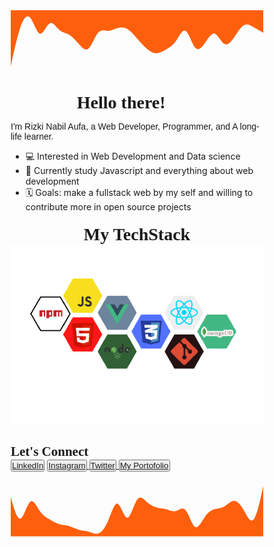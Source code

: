 <div class="wrapper">
<svg xmlns="http://www.w3.org/2000/svg" viewBox="0 0 1440 320"><path fill="#fe5f0c" fill-opacity="1" d="M0,320L9.2,277.3C18.5,235,37,149,55,96C73.8,43,92,21,111,42.7C129.2,64,148,128,166,133.3C184.6,139,203,85,222,74.7C240,64,258,96,277,112C295.4,128,314,128,332,138.7C350.8,149,369,171,388,192C406.2,213,425,235,443,218.7C461.5,203,480,149,498,128C516.9,107,535,117,554,117.3C572.3,117,591,107,609,101.3C627.7,96,646,96,665,106.7C683.1,117,702,139,720,160C738.5,181,757,203,775,218.7C793.8,235,812,245,831,245.3C849.2,245,868,235,886,224C904.6,213,923,203,942,176C960,149,978,107,997,117.3C1015.4,128,1034,192,1052,213.3C1070.8,235,1089,213,1108,186.7C1126.2,160,1145,128,1163,133.3C1181.5,139,1200,181,1218,192C1236.9,203,1255,181,1274,154.7C1292.3,128,1311,96,1329,85.3C1347.7,75,1366,85,1385,96C1403.1,107,1422,117,1431,122.7L1440,128L1440,0L1430.8,0C1421.5,0,1403,0,1385,0C1366.2,0,1348,0,1329,0C1310.8,0,1292,0,1274,0C1255.4,0,1237,0,1218,0C1200,0,1182,0,1163,0C1144.6,0,1126,0,1108,0C1089.2,0,1071,0,1052,0C1033.8,0,1015,0,997,0C978.5,0,960,0,942,0C923.1,0,905,0,886,0C867.7,0,849,0,831,0C812.3,0,794,0,775,0C756.9,0,738,0,720,0C701.5,0,683,0,665,0C646.2,0,628,0,609,0C590.8,0,572,0,554,0C535.4,0,517,0,498,0C480,0,462,0,443,0C424.6,0,406,0,388,0C369.2,0,351,0,332,0C313.8,0,295,0,277,0C258.5,0,240,0,222,0C203.1,0,185,0,166,0C147.7,0,129,0,111,0C92.3,0,74,0,55,0C36.9,0,18,0,9,0L0,0Z"></path></svg>

<h1>Hello there! 👋🏼</h1>

<p>I'm Rizki Nabil Aufa, a Web Developer, Programmer, and A long-life learner. </p>



- 💻 Interested in Web Development and Data science </span>
- 🌱 Currently study Javascript and everything about web development
- 🗓️ Goals: make a fullstack web by my self and willing to contribute more in open source projects



<h1 class="techstack">My TechStack</h1>
<img src="./assets/tools stack_nobg.png">
<h2>Let's Connect</h2>
<div class="contact-parent">
    <button class="linkedin"><a href="www.linkedin.com/in/rizki-nabil-aufa-65297b1a1" target="_blank">LinkedIn</a></button>
    <button class="instagram"><a href="https://www.instagram.com/rizkinbil/" target="_blank">Instagram</button>
    <button class="twitter"><a href="https://twitter.com/rizkinabil_" target="_blank">Twitter</button>
    <button class="portofolio"><a href="https://rizkinabil.github.io/" target="_blank">My Portofolio</button>
</div>

<svg xmlns="http://www.w3.org/2000/svg" viewBox="0 0 1440 320"><path fill="#fe5f0c" fill-opacity="1" d="M0,96L9.2,128C18.5,160,37,224,55,218.7C73.8,213,92,139,111,122.7C129.2,107,148,149,166,176C184.6,203,203,213,222,224C240,235,258,245,277,250.7C295.4,256,314,256,332,261.3C350.8,267,369,277,388,282.7C406.2,288,425,288,443,293.3C461.5,299,480,309,498,304C516.9,299,535,277,554,234.7C572.3,192,591,128,609,133.3C627.7,139,646,213,665,213.3C683.1,213,702,139,720,112C738.5,85,757,107,775,122.7C793.8,139,812,149,831,154.7C849.2,160,868,160,886,165.3C904.6,171,923,181,942,176C960,171,978,149,997,170.7C1015.4,192,1034,256,1052,266.7C1070.8,277,1089,235,1108,208C1126.2,181,1145,171,1163,165.3C1181.5,160,1200,160,1218,149.3C1236.9,139,1255,117,1274,117.3C1292.3,117,1311,139,1329,170.7C1347.7,203,1366,245,1385,224C1403.1,203,1422,117,1431,74.7L1440,32L1440,320L1430.8,320C1421.5,320,1403,320,1385,320C1366.2,320,1348,320,1329,320C1310.8,320,1292,320,1274,320C1255.4,320,1237,320,1218,320C1200,320,1182,320,1163,320C1144.6,320,1126,320,1108,320C1089.2,320,1071,320,1052,320C1033.8,320,1015,320,997,320C978.5,320,960,320,942,320C923.1,320,905,320,886,320C867.7,320,849,320,831,320C812.3,320,794,320,775,320C756.9,320,738,320,720,320C701.5,320,683,320,665,320C646.2,320,628,320,609,320C590.8,320,572,320,554,320C535.4,320,517,320,498,320C480,320,462,320,443,320C424.6,320,406,320,388,320C369.2,320,351,320,332,320C313.8,320,295,320,277,320C258.5,320,240,320,222,320C203.1,320,185,320,166,320C147.7,320,129,320,111,320C92.3,320,74,320,55,320C36.9,320,18,320,9,320L0,320Z"></path></svg>


<!---
rizkinabil/rizkinabil is a ✨ special ✨ repository because its `README.md` (this file) appears on your GitHub profile.
You can click the Preview link to take a look at your changes.
--->

</div>

<style>
    @import url('https://fonts.googleapis.com/css2?family=Bebas+Neue&family=Heebo&display=swap');

    *{
        margin: 0;
        box-sizing: border-box;
        padding: 0;
    }

    /* .wrapper{
        background-color: white
    }, */

    
    h1{
        font-family: "Bebas Neue", cursive;
        text-align: center;
    }

    h2{
        font-family: "Bebas Neue", cursive;

    }

    p{
        font-family: "Heebo", sans-serif;
        font-weight: 400;
    }

    .techstack{
        margin-top: 20px
    }

    .contact-parent{
        justify-content: space-around
    }
    
</style>

